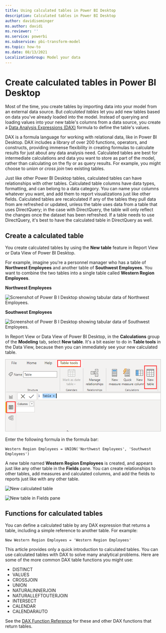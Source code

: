 ```yaml
---
title: Using calculated tables in Power BI Desktop
description: Calculated tables in Power BI Desktop
author: davidiseminger
ms.author: davidi
ms.reviewer: ''
ms.service: powerbi
ms.subservice: pbi-transform-model
ms.topic: how-to
ms.date: 08/13/2021
LocalizationGroup: Model your data
---
```


# Create calculated tables in Power BI Desktop
Most of the time, you create tables by importing data into your model from an external data source. But *calculated tables* let you add new tables based on data you've already loaded into the model. Instead of querying and loading values into your new table's columns from a data source, you create a [Data Analysis Expressions (DAX)](/dax/index) formula to define the table's values.

DAX is a formula language for working with relational data, like in Power BI Desktop. DAX includes a library of over 200 functions, operators, and constructs, providing immense flexibility in creating formulas to calculate results for just about any data analysis need. Calculated tables are best for intermediate calculations and data you want to store as part of the model, rather than calculating on the fly or as query results. For example, you might choose to *union* or *cross join* two existing tables.

Just like other Power BI Desktop tables, calculated tables can have relationships with other tables. Calculated table columns have data types, formatting, and can belong to a data category. You can name your columns whatever you want, and add them to report visualizations just like other fields. Calculated tables are recalculated if any of the tables they pull data from are refreshed or updated, unless the table uses data from a table that uses DirectQuery; in the case with DirectQuery, the table will only reflect the changes once the dataset has been refreshed. If a table needs to use DirectQuery, it's best to have the calculated table in DirectQuery as well.

## Create a calculated table

You create calculated tables by using the **New table** feature in Report View or Data View of Power BI Desktop.

For example, imagine you're a personnel manager who has a table of **Northwest Employees** and another table of **Southwest Employees**. You want to combine the two tables into a single table called **Western Region Employees**.

**Northwest Employees**

 ![Screenshot of Power B I Desktop showing tabular data of Northwest Employees.](media/desktop-calculated-tables/calctables_nwempl.png)

**Southwest Employees**

 ![Screenshot of Power B I Desktop showing tabular data of Southwest Employees.](media/desktop-calculated-tables/calctables_swempl.png)

In Report View or Data View of Power BI Desktop, in the **Calculations** group of the **Modeling** tab, select **New table**. It's a bit easier to do in **Table tools** in the Data View, because then you can immediately see your new calculated table.

 ![New table in Data View](media/desktop-calculated-tables/calctables_formulabarempty.png)

Enter the following formula in the formula bar:

```dax
Western Region Employees = UNION('Northwest Employees', 'Southwest Employees')
```

A new table named **Western Region Employees** is created, and appears just like any other table in the **Fields** pane. You can create relationships to other tables, add measures and calculated columns, and add the fields to reports just like with any other table.

 ![New calculated table](media/desktop-calculated-tables/calctables_westregionempl.png)

 ![New table in Fields pane](media/desktop-calculated-tables/calctables_fieldlist.png)

## Functions for calculated tables

You can define a calculated table by any DAX expression that returns a table, including a simple reference to another table. For example:

```dax
New Western Region Employees = 'Western Region Employees'
```

This article provides only a quick introduction to calculated tables. You can use calculated tables with DAX to solve many analytical problems. Here are some of the more common DAX table functions you might use:

* DISTINCT
* VALUES
* CROSSJOIN
* UNION
* NATURALINNERJOIN
* NATURALLEFTOUTERJOIN
* INTERSECT
* CALENDAR
* CALENDARAUTO

See the [DAX Function Reference](/dax/dax-function-reference) for these and other DAX functions that return tables.


